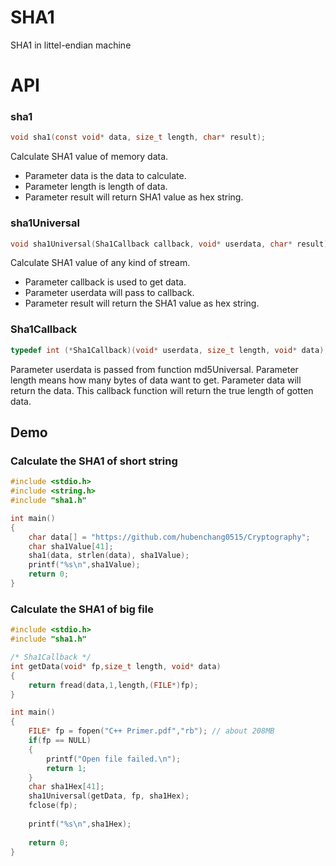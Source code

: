 # SHA1
SHA1 in littel-endian machine

# API

### sha1
```C
void sha1(const void* data, size_t length, char* result);
```
Calculate SHA1 value of memory data.
* Parameter data is the data to calculate.
* Parameter length is length of data.
* Parameter result will return SHA1 value as hex string.

### sha1Universal
```C
void sha1Universal(Sha1Callback callback, void* userdata, char* result);
```
Calculate SHA1 value of any kind of stream.
* Parameter callback is used to get data.
* Parameter userdata will pass to callback. 
* Parameter result will return the SHA1 value as hex string.


### Sha1Callback
```C
typedef int (*Sha1Callback)(void* userdata, size_t length, void* data);
```
Parameter userdata is passed from function md5Universal.
Parameter length means how many bytes of data want to get.
Parameter data will return the data.
This callback function will return the true length of gotten data.

## Demo

### Calculate the SHA1 of short string
```C
#include <stdio.h>
#include <string.h>
#include "sha1.h"

int main()
{
	char data[] = "https://github.com/hubenchang0515/Cryptography";
	char sha1Value[41];
	sha1(data, strlen(data), sha1Value);
	printf("%s\n",sha1Value);
	return 0;
}
```

### Calculate the SHA1 of big file
```C
#include <stdio.h>
#include "sha1.h"

/* Sha1Callback */
int getData(void* fp,size_t length, void* data)
{
	return fread(data,1,length,(FILE*)fp);
}

int main()
{	
	FILE* fp = fopen("C++ Primer.pdf","rb"); // about 208MB
	if(fp == NULL)
	{
		printf("Open file failed.\n");
		return 1;
	}
	char sha1Hex[41];
	sha1Universal(getData, fp, sha1Hex);
	fclose(fp);
	
	printf("%s\n",sha1Hex);
	
	return 0;
}
```

